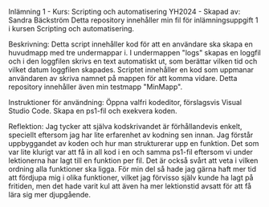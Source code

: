 Inlämning 1 - Kurs: Scripting och automatisering YH2024 - Skapad av: Sandra Bäckström Detta repository innehåller min fil för inlämningsuppgift 1 i kursen Scripting och automatisering.

Beskrivning: Detta script innehåller kod för att en användare ska skapa en huvudmapp med tre undermappar i. I undermappen "logs" skapas en loggfil och i den loggfilen skrivs en text automatiskt ut, som berättar 
vilken tid och vilket datum loggfilen skapades. Scriptet innehåller en kod som uppmanar användaren av skriva namnet på mappen för att komma vidare. Detta repository innehåller även min testmapp "MinMapp".

Instruktioner för användning: Öppna valfri kodeditor, förslagsvis Visual Studio Code. Skapa en ps1-fil och exekvera koden.

Reflektion: Jag tycker att själva kodskrivandet är förhållandevis enkelt, speciellt eftersom jag har lite erfarenhet av kodning sen innan. Jag förstår uppbyggandet av koden och hur man strukturerar upp en funktion. 
Det som var lite klurigt var att få in all kod i en och samma ps1-fil eftersom vi under lektionerna har lagt till en funktion per fil. Det är också svårt att veta i vilken ordning alla funktioner ska ligga. 
För min del så hade jag gärna haft mer tid att fördjupa mig i olika funktioner, vilket jag förvisso själv kunde ha lagt på fritiden, men det hade varit kul att även ha mer lektionstid avsatt för att få lära sig
mer djupgående.
